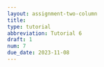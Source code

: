 ```yaml
---
layout: assignment-two-column
title:
type: tutorial
abbreviation: Tutorial 6
draft: 1
num: 7
due_date: 2023-11-08
---
```

